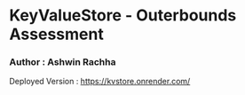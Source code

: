 # KeyValueStore - Outerbounds Assessment 
### Author : Ashwin Rachha

Deployed Version : https://kvstore.onrender.com/
